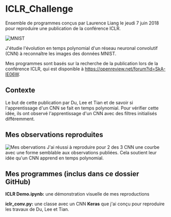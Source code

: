# ICLR_Challenge
Ensemble de programmes conçus par Laurence Liang le jeudi 7 juin 2018 pour reproduire une publication de la conférence ICLR.

![MNIST](https://cdn-images-1.medium.com/max/1600/1*yBdJCRwIJGoM7pwU-LNW6Q.png)

J'étudie l'évolution en temps polynomial d'un réseau neuronal convolutif (CNN) à reconnaître les images des données MNIST.

Mes programmes sont basés sur la recherche de la publication lors de la conférence ICLR, qui est disponible à https://openreview.net/forum?id=SkA-IE06W.

## Contexte
Le but de cette publication par Du, Lee et Tian et de savoir si l'apprentissage d'un CNN se fait en temps polynomial. Pour vérifier cette idée, ils ont observé l'apprentissage d'un CNN avec des filtres initialisés différemment.

## Mes observations reproduites
![Mes obervations](https://github.com/TheFloatingString/ICLR_Challenge/blob/master/R%C3%A9sultats/Comparaison.png)
J'ai réussi à reproduire pour 2 des 3 CNN une courbe avec une forme semblable aux observations publiées. Cela soutient leur idée qu'un CNN apprend en temps polynomial.

## Mes programmes (inclus dans ce dossier GitHub)
**ICLR Demo.ipynb:** une démonstration visuelle de mes reproductions

**iclr_conv.py:**    une classe avec un CNN **Keras** que j'ai conçu pour reproduire les travaux de Du, Lee et Tian.
